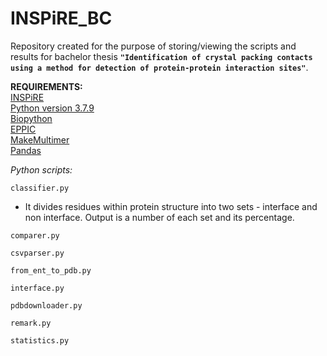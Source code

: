 # INSPiRE_BC

Repository created for the purpose of storing/viewing the scripts and results for bachelor thesis **`"Identification of crystal packing contacts using a method for detection of protein-protein interaction sites"`**. 

**REQUIREMENTS:** <br />
[INSPiRE](https://github.com/Jelinek-J/INSPiRE) <br />
[Python version 3.7.9](https://www.python.org/) <br />
[Biopython](https://biopython.org/) <br />
[EPPIC](https://www.eppic-web.org/ewui/) <br />
[MakeMultimer](http://watcut.uwaterloo.ca/tools/makemultimer/) <br />
[Pandas](https://pandas.pydata.org/)

*Python scripts:*

`classifier.py` <br />
 - It divides residues within protein structure into two sets - interface and non interface. Output is a number of each set and its percentage.
 
 `comparer.py` <br />

 `csvparser.py` <br />
 
 
 `from_ent_to_pdb.py` <br />
 
 
 `interface.py` <br />
 
 
 `pdbdownloader.py` <br />
 
 
 `remark.py` <br />
 
 
 `statistics.py` <br />






